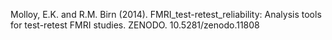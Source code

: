 Molloy, E.K. and R.M. Birn (2014). FMRI_test-retest_reliability: Analysis tools for test-retest FMRI studies. ZENODO. 10.5281/zenodo.11808
